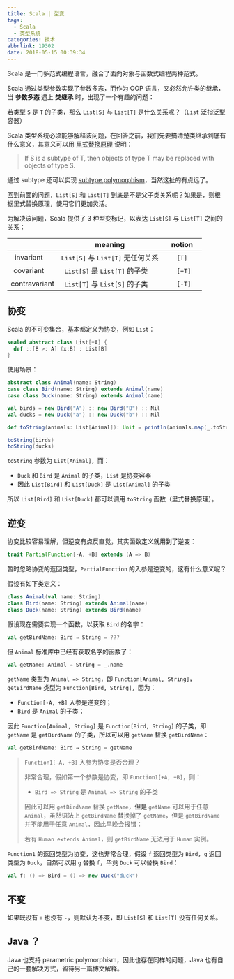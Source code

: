 ```yaml
---
title: Scala | 型变
tags:
  - Scala
  - 类型系统
categories: 技术
abbrlink: 19302
date: 2018-05-15 00:39:34
---
```


Scala 是一门多范式编程语言，融合了面向对象与函数式编程两种范式。

Scala 通过类型参数实现了参数多态，而作为 OOP 语言，又必然允许类的继承，当 **参数多态** 遇上 **类继承** 时，出现了一个有趣的问题：

若类型 `S` 是 `T` 的子类，那么 `List[S]` 与 `List[T]` 是什么关系呢？（`List` 泛指泛型容器）

<!-- more -->

Scala 类型系统必须能够解释该问题，在回答之前，我们先要搞清楚类继承到底有什么意义，其意义可以用 [里式替换原理](https://en.wikipedia.org/wiki/Liskov_substitution_principle) 说明：

>If S is a subtype of T, then objects of type T may be replaced with objects of type S.

通过 subtype 还可以实现 [subtype polymorphism](https://en.wikipedia.org/wiki/Subtyping)，当然这扯的有点远了。

回到前面的问题，`List[S]` 和 `List[T]` 到底是不是父子类关系呢？如果是，则根据里式替换原理，使用它们更加灵活。

为解决该问题，Scala 提供了 3 种型变标记，以表达 `List[S]` 与 `List[T]` 之间的关系：

|               |                meaning           |        notion      |
|       :---:   |                :----:           |        :----:     |
| invariant     | `List[S]` 与 `List[T]` 无任何关系 |       `[T]`       |
| covariant     | `List[S]` 是 `List[T]` 的子类     |       `[+T]`      |
| contravariant | `List[T]` 与 `List[S]` 的子类     |       `[-T]`      |

## 协变

Scala 的不可变集合，基本都定义为协变，例如 `List`：

```Scala
sealed abstract class List[+A] {
  def ::[B >: A] (x:B) : List[B]
}
```

使用场景：

```Scala
abstract class Animal(name: String)
case class Bird(name: String) extends Animal(name)
case class Duck(name: String) extends Animal(name)

val birds = new Bird("A") :: new Bird("B") :: Nil
val ducks = new Duck("a") :: new Duck("b") :: Nil

def toString(animals: List[Animal]): Unit = println(animals.map(_.toString).mkString(", "))

toString(birds)
toString(ducks)
```

`toString` 参数为 `List[Animal]`，而：

* `Duck` 和 `Bird` 是 `Animal` 的子类，`List` 是协变容器
* 因此 `List[Bird]` 和 `List[Duck]` 是 `List[Animal]` 的子类

所以 `List[Bird]` 和 `List[Duck]` 都可以调用 `toString` 函数（里式替换原理）。

## 逆变

协变比较容易理解，但逆变有点反直觉，其实函数定义就用到了逆变：

```Scala
trait PartialFunction[-A, +B] extends (A => B)
```

暂时忽略协变的返回类型，`PartialFunction` 的入参是逆变的，这有什么意义呢？

假设有如下类定义：

```Scala
class Animal(val name: String)
class Bird(name: String) extends Animal(name)
class Duck(name: String) extends Bird(name)
```

假设现在需要实现一个函数，以获取 `Bird` 的名字：

```Scala
val getBirdName: Bird ⇒ String = ???
```

但 `Animal` 标准库中已经有获取名字的函数了：

```Scala
val getName: Animal ⇒ String = _.name
```

`getName` 类型为 `Animal => String`，即 `Function[Animal, String]`，`getBirdName` 类型为 `Function[Bird, String]`，因为：

* `Function[-A, +B]` 入参是逆变的；
* `Bird` 是 `Animal` 的子类；

因此 `Function[Animal, String]` 是 `Function[Bird, String]` 的子类，即 `getName` 是 `getBirdName` 的子类，所以可以用 `getName` 替换 `getBirdName`：

```Scala
val getBirdName: Bird ⇒ String = getName
```

>`Function1[-A, +B]` 入参为协变是否合理？
>
>非常合理，假如第一个参数是协变，即 `Function1[+A, +B]`，则：
>* `Bird => String` 是 `Animal => String` 的子类
>
>因此可以用 `getBirdName` 替换 `getName`，**但是** `getName` 可以用于任意 `Animal`，虽然语法上 `getBirdName` 替换掉了 `getName`，但是 `getBirdName` 并不能用于任意 `Animal`，因此早晚会报错：
>
>若有 `Human extends Animal`，则 `getBirdName` 无法用于 `Human` 实例。

`Function1` 的返回类型为协变，这也非常合理，假设 `f` 返回类型为 `Bird`，`g` 返回类型为 `Duck`，自然可以用 `g` 替换 `f`，毕竟 `Duck` 可以替换 `Bird`：

```Scala
val f: () => Bird = () => new Duck("duck")
```

## 不变

如果既没有 `+` 也没有 `-`，则默认为不变，即 `List[S]` 和 `List[T]` 没有任何关系。

## Java ？

Java 也支持 parametric polymorphism，因此也存在同样的问题，Java 也有自己的一套解决方式，留待另一篇博文解释。